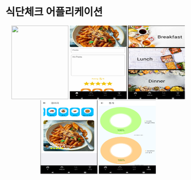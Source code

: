 # 식단체크 어플리케이션

<div align="center">
    <img width="155" height ="200" src="./asset/홈.png">
    <img width="155" height ="200" src="./asset/1.png">
    <img width="155" height ="200" src="./asset/2.png">
    <img width="155" height ="200" src="./asset/3.png">
    <img width="155" height ="200" src="./asset/4.png">
</div>
